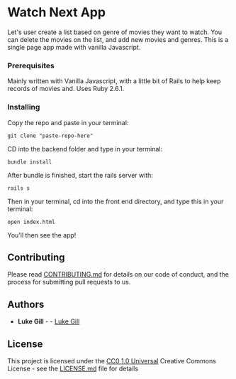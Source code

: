 # Watch Next App

Let's user create a list based on genre of movies they want to watch. You can delete the movies on the list, and add new movies and genres. This is a single page app made with vanilla Javascript.

### Prerequisites

Mainly written with Vanilla Javascript, with a little bit of Rails to help keep records of movies and. Uses Ruby 2.6.1. 

### Installing 
Copy the repo and paste in your terminal:

    git clone "paste-repo-here" 
    
CD into the backend folder and type in your terminal: 

    bundle install 

After bundle is finished, start the rails server with:

    rails s

Then in your terminal, cd into the front end directory, and type this in your terminal: 

    open index.html

You'll then see the app!

## Contributing 
Please read [CONTRIBUTING.md](CONTRIBUTING.md) for details on our code
of conduct, and the process for submitting pull requests to us.


## Authors
 - **Luke Gill** -  -
    [Luke Gill](https://github.com/bagrad007)

## License

This project is licensed under the [CC0 1.0 Universal](LICENSE.md)
Creative Commons License - see the [LICENSE.md](LICENSE.md) file for
details